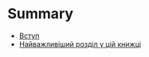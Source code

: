 # Summary

* [Вступ](README.md)
* [Найважливіший розділ у цій книжці](book/most-important/README.md)



